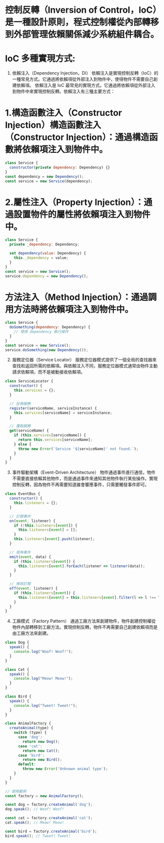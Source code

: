 # 控制反轉（Inversion of Control，IoC）是一種設計原則，程式控制權從內部轉移到外部管理依賴關係減少系統組件耦合。
# IoC 多種實現方式:
1. 依賴注入（Dependency Injection，DI）
依賴注入是實現控制反轉（IoC）的一種常見方式。它通過將依賴項從外部注入到物件中，使得物件不需要自己創建依賴項。
依賴注入是 IoC 最常見的實現方式。它通過將依賴項從外部注入到物件中來實現控制反轉。依賴注入有三種主要方式：
# 1.構造函數注入（Constructor Injection）構造函數注入（Constructor Injection）：通過構造函數將依賴項注入到物件中。

```javascript
class Service {
  constructor(private dependency: Dependency) {}
}
const dependency = new Dependency();
const service = new Service(dependency);
```
# 2.屬性注入（Property Injection）：通過設置物件的屬性將依賴項注入到物件中。

```javascript
class Service {
  private _dependency: Dependency;

  set dependency(value: Dependency) {
    this._dependency = value;
  }
}
const service = new Service();
service.dependency = new Dependency();
```
# 方法注入（Method Injection）：通過調用方法時將依賴項注入到物件中。

```javascript
class Service {
  doSomething(dependency: Dependency) {
    // 使用 dependency 執行操作
  }
}
const service = new Service();
service.doSomething(new Dependency());
```

2. 服務定位器（Service Locator）
服務定位器模式提供了一個全局的查找器來查找和返回所需的依賴項。與依賴注入不同，服務定位器模式通常由物件主動請求依賴項，而不是被動接收依賴項。
```javascript
class ServiceLocator {
  constructor() {
    this.services = {};
  }

  // 註冊服務
  register(serviceName, serviceInstance) {
    this.services[serviceName] = serviceInstance;
  }

  // 獲取服務
  get(serviceName) {
    if (this.services[serviceName]) {
      return this.services[serviceName];
    } else {
      throw new Error(`Service '${serviceName}' not found.`);
    }
  }
}

```


3. 事件驅動架構（Event-Driven Architecture）
物件通過事件進行通信，物件不需要直接依賴其他物件，而是通過事件來通知其他物件執行某些操作。實現控制反轉，因為物件不再需要知道誰會響應事件，只需要觸發事件即可。
```javascript 
class EventBus {
  constructor() {
    this.listeners = {};
  }

  // 訂閱事件
  on(event, listener) {
    if (!this.listeners[event]) {
      this.listeners[event] = [];
    }
    this.listeners[event].push(listener);
  }

  // 發佈事件
  emit(event, data) {
    if (this.listeners[event]) {
      this.listeners[event].forEach(listener => listener(data));
    }
  }

  // 移除訂閱
  off(event, listener) {
    if (this.listeners[event]) {
      this.listeners[event] = this.listeners[event].filter(l => l !== listener);
    }
  }
}
```
4. 工廠模式（Factory Pattern）
通過工廠方法來創建物件，物件創建控制權從物件內部轉移到工廠方法。實現控制反轉，物件不再需要自己創建依賴項而是由工廠方法來創建。
```javascript
class Dog {
  speak() {
    console.log("Woof! Woof!");
  }
}

class Cat {
  speak() {
    console.log("Meow! Meow!");
  }
}

class Bird {
  speak() {
    console.log("Tweet! Tweet!");
  }
}

class AnimalFactory {
  createAnimal(type) {
    switch (type) {
      case 'dog':
        return new Dog();
      case 'cat':
        return new Cat();
      case 'bird':
        return new Bird();
      default:
        throw new Error('Unknown animal type');
    }
  }
}

// 使用範例
const factory = new AnimalFactory();

const dog = factory.createAnimal('dog');
dog.speak(); // Woof! Woof!

const cat = factory.createAnimal('cat');
cat.speak(); // Meow! Meow!

const bird = factory.createAnimal('bird');
bird.speak(); // Tweet! Tweet!

```